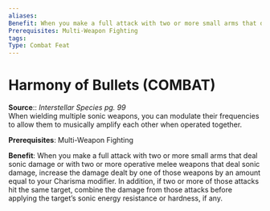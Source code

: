 ```yaml
---
aliases: 
Benefit: When you make a full attack with two or more small arms that deal sonic damage or with two or more operative melee weapons that deal sonic damage, increase the damage dealt by one of those weapons by an amount equal to your Charisma modifier. In addition, if two or more of those attacks hit the same target, combine the damage from those attacks before applying the target’s sonic energy resistance or hardness, if any.
Prerequisites: Multi-Weapon Fighting
tags: 
Type: Combat Feat
---
```


# Harmony of Bullets (COMBAT)

**Source**:: _Interstellar Species pg. 99_  
When wielding multiple sonic weapons, you can modulate their frequencies to allow them to musically amplify each other when operated together.

**Prerequisites**: Multi-Weapon Fighting

**Benefit**: When you make a full attack with two or more small arms that deal sonic damage or with two or more operative melee weapons that deal sonic damage, increase the damage dealt by one of those weapons by an amount equal to your Charisma modifier. In addition, if two or more of those attacks hit the same target, combine the damage from those attacks before applying the target’s sonic energy resistance or hardness, if any.

